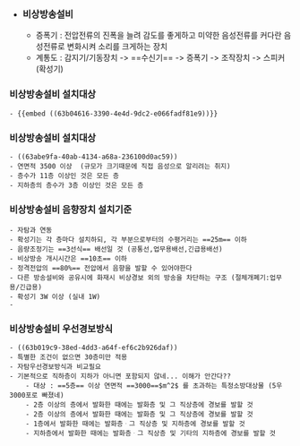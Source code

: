 - ### 비상방송설비
	- 증폭기 : 전압전류의 진폭을 늘려 감도를 좋게하고 미약한 음성전류를 커다란 음성전류로 변화시켜 소리를 크게하는 장치
	- 계통도 : 감지기/기동장치 -> ==수신기== -> 증폭기 -> 조작장치 -> 스피커(확성기)
### 비상방송설비 설치대상
	- {{embed ((63b04616-3390-4e4d-9dc2-e066fadf81e9))}}
### 비상방송설비 설치대상
	- ((63abe9fa-40ab-4134-a68a-236100d0ac59))
	- 연면적 3500 이상  (규모가 크기때문에 직접 음성으로 알리려는 취지)
	- 층수가 11층 이상인 것은 모든 층
	- 지하층의 층수가 3층 이상인 것은 모든 층
### 비상방송설비 음향장치 설치기준
	- 자탐과 연동
	- 확성기는 각 층마다 설치하되, 각 부분으로부터의 수평거리는 ==25m== 이하
	- 음량조정기는 ==3선식== 배선일 것 (공통선,업무용배선,긴급용배선)
	- 비상방송 개시시간은 ==10초== 이하
	- 정격전압의 ==80%== 전압에서 음향을 발할 수 있어야한다
	- 다른 방송설비와 공유시에 화재시 비상경보 외의 방송을 차단하는 구조 (절체개폐기:업무용/긴급용)
	- 확성기 3W 이상 (실내 1W)
	-
### 비상방송설비 우선경보방식
	- ((63b019c9-38ed-4dd3-a64f-ef6c2b926daf))
	- 특별한 조건이 없으면 30층미만 적용
	- 자탐우선경보방식과 비교필요
	- 기본적으로 직하층이 지하가 아니면 포함되지 않네... 이해가 안간다??
		- 대상 : ==5층== 이상 연면적 ==3000==$m^2$ 를 초과하는 특정소방대상물 (5우 3000포로 빠졌네)
		- 2층 이상의 층에서 발화한 때에는 발화층 및 그 직상층에 경보를 발할 것
		- 2층 이상의 층에서 발화한 때에는 발화층 및 그 직상층에 경보를 발할 것
		- 1층에서 발화한 때에는 발화층ᆞ그 직상층 및 지하층에 경보를 발할 것
		- 지하층에서 발화한 때에는 발화층ᆞ그 직상층 및 기타의 지하층에 경보를 발할 것